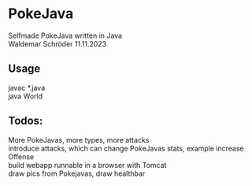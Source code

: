 # PokeJava
Selfmade PokeJava written in Java <br />
Waldemar Schröder 11.11.2023 <br />

## Usage
javac *.java <br />
java World <br />

## Todos:
More PokeJavas, more types, more attacks <br />
introduce attacks, which can change PokeJavas stats, example increase Offense <br />
build webapp runnable in a browser with Tomcat <br />
draw pics from Pokejavas, draw healthbar <br />

